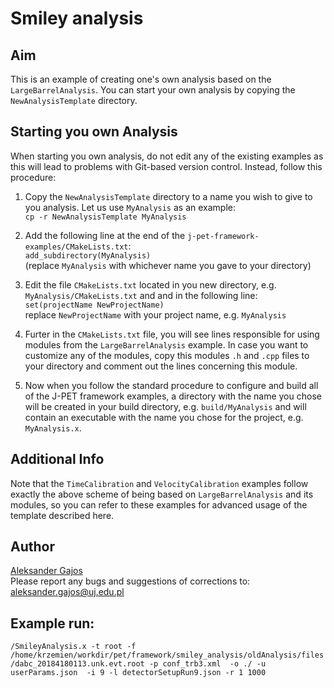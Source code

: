 # Smiley analysis 

## Aim
This is an example of creating one's own analysis based on the `LargeBarrelAnalysis`. You can start your own analysis by copying the `NewAnalysisTemplate` directory.

## Starting you own Analysis
When starting you own analysis, do not edit any of the existing examples as this will lead to problems with Git-based version control. Instead, follow this procedure:

 1. Copy the `NewAnalysisTemplate` directory to a name you wish to give to you analysis. Let us use `MyAnalysis` as an example:  
    `cp -r NewAnalysisTemplate MyAnalysis`

 2. Add the following line at the end of the `j-pet-framework-examples/CMakeLists.txt`:  
    `add_subdirectory(MyAnalysis)`  
    (replace `MyAnalysis` with whichever name you gave to your directory)

 3. Edit the file `CMakeLists.txt` located in you new directory, e.g. `MyAnalysis/CMakeLists.txt` and and in the following line:  
    `set(projectName NewProjectName)`  
    replace `NewProjectName` with your project name, e.g. `MyAnalysis`

 4. Furter in the `CMakeLists.txt` file, you will see lines responsible for using modules from the `LargeBarrelAnalysis` example. In case you want to customize any of the modules, copy this modules `.h` and `.cpp` files to your directory and comment out the lines concerning this module.

 5. Now when you follow the standard procedure to configure and build all of the J-PET framework examples, a directory with the name you chose will be created in your build directory, e.g. `build/MyAnalysis` and will contain an executable with the name you chose for the project, e.g. `MyAnalysis.x`.

## Additional Info
Note that the `TimeCalibration` and `VelocityCalibration` examples follow exactly the above scheme of being based on `LargeBarrelAnalysis` and its modules, so you can refer to these examples for advanced usage of the template described here.

## Author
[Aleksander Gajos](https://github.com/alekgajos)  
Please report any bugs and suggestions of corrections to: [aleksander.gajos@uj.edu.pl](aleksander.gajos@uj.edu.pl)

## Example run:

`/SmileyAnalysis.x -t root -f /home/krzemien/workdir/pet/framework/smiley_analysis/oldAnalysis/files/dabc_20184180113.unk.evt.root -p conf_trb3.xml  -o ./ -u userParams.json  -i 9 -l detectorSetupRun9.json -r 1 1000 ` 
